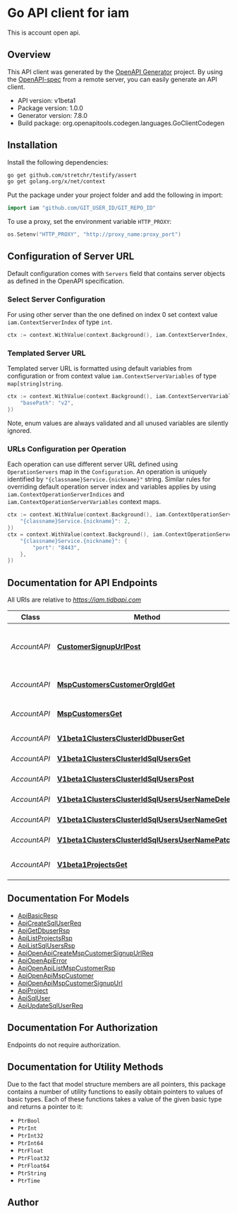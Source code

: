 # Go API client for iam

This is account open api.

## Overview
This API client was generated by the [OpenAPI Generator](https://openapi-generator.tech) project.  By using the [OpenAPI-spec](https://www.openapis.org/) from a remote server, you can easily generate an API client.

- API version: v1beta1
- Package version: 1.0.0
- Generator version: 7.8.0
- Build package: org.openapitools.codegen.languages.GoClientCodegen

## Installation

Install the following dependencies:

```sh
go get github.com/stretchr/testify/assert
go get golang.org/x/net/context
```

Put the package under your project folder and add the following in import:

```go
import iam "github.com/GIT_USER_ID/GIT_REPO_ID"
```

To use a proxy, set the environment variable `HTTP_PROXY`:

```go
os.Setenv("HTTP_PROXY", "http://proxy_name:proxy_port")
```

## Configuration of Server URL

Default configuration comes with `Servers` field that contains server objects as defined in the OpenAPI specification.

### Select Server Configuration

For using other server than the one defined on index 0 set context value `iam.ContextServerIndex` of type `int`.

```go
ctx := context.WithValue(context.Background(), iam.ContextServerIndex, 1)
```

### Templated Server URL

Templated server URL is formatted using default variables from configuration or from context value `iam.ContextServerVariables` of type `map[string]string`.

```go
ctx := context.WithValue(context.Background(), iam.ContextServerVariables, map[string]string{
	"basePath": "v2",
})
```

Note, enum values are always validated and all unused variables are silently ignored.

### URLs Configuration per Operation

Each operation can use different server URL defined using `OperationServers` map in the `Configuration`.
An operation is uniquely identified by `"{classname}Service.{nickname}"` string.
Similar rules for overriding default operation server index and variables applies by using `iam.ContextOperationServerIndices` and `iam.ContextOperationServerVariables` context maps.

```go
ctx := context.WithValue(context.Background(), iam.ContextOperationServerIndices, map[string]int{
	"{classname}Service.{nickname}": 2,
})
ctx = context.WithValue(context.Background(), iam.ContextOperationServerVariables, map[string]map[string]string{
	"{classname}Service.{nickname}": {
		"port": "8443",
	},
})
```

## Documentation for API Endpoints

All URIs are relative to *https://iam.tidbapi.com*

Class | Method | HTTP request | Description
------------ | ------------- | ------------- | -------------
*AccountAPI* | [**CustomerSignupUrlPost**](docs/AccountAPI.md#customersignupurlpost) | **Post** /customerSignupUrl | Create a new signup URL for an MSP customer
*AccountAPI* | [**MspCustomersCustomerOrgIdGet**](docs/AccountAPI.md#mspcustomerscustomerorgidget) | **Get** /mspCustomers/{customerOrgId} | Retrieve a single MSP customer
*AccountAPI* | [**MspCustomersGet**](docs/AccountAPI.md#mspcustomersget) | **Get** /mspCustomers | Get a list of MSP customers
*AccountAPI* | [**V1beta1ClustersClusterIdDbuserGet**](docs/AccountAPI.md#v1beta1clustersclusteriddbuserget) | **Get** /v1beta1/clusters/{clusterId}/dbuser | get one dbuser
*AccountAPI* | [**V1beta1ClustersClusterIdSqlUsersGet**](docs/AccountAPI.md#v1beta1clustersclusteridsqlusersget) | **Get** /v1beta1/clusters/{clusterId}/sqlUsers | Get all sql users
*AccountAPI* | [**V1beta1ClustersClusterIdSqlUsersPost**](docs/AccountAPI.md#v1beta1clustersclusteridsqluserspost) | **Post** /v1beta1/clusters/{clusterId}/sqlUsers | Create one sql user
*AccountAPI* | [**V1beta1ClustersClusterIdSqlUsersUserNameDelete**](docs/AccountAPI.md#v1beta1clustersclusteridsqlusersusernamedelete) | **Delete** /v1beta1/clusters/{clusterId}/sqlUsers/{userName} | Delete one sql user
*AccountAPI* | [**V1beta1ClustersClusterIdSqlUsersUserNameGet**](docs/AccountAPI.md#v1beta1clustersclusteridsqlusersusernameget) | **Get** /v1beta1/clusters/{clusterId}/sqlUsers/{userName} | Query sql user
*AccountAPI* | [**V1beta1ClustersClusterIdSqlUsersUserNamePatch**](docs/AccountAPI.md#v1beta1clustersclusteridsqlusersusernamepatch) | **Patch** /v1beta1/clusters/{clusterId}/sqlUsers/{userName} | Update one sql user
*AccountAPI* | [**V1beta1ProjectsGet**](docs/AccountAPI.md#v1beta1projectsget) | **Get** /v1beta1/projects | Get  list of org projects


## Documentation For Models

 - [ApiBasicResp](docs/ApiBasicResp.md)
 - [ApiCreateSqlUserReq](docs/ApiCreateSqlUserReq.md)
 - [ApiGetDbuserRsp](docs/ApiGetDbuserRsp.md)
 - [ApiListProjectsRsp](docs/ApiListProjectsRsp.md)
 - [ApiListSqlUsersRsp](docs/ApiListSqlUsersRsp.md)
 - [ApiOpenApiCreateMspCustomerSignupUrlReq](docs/ApiOpenApiCreateMspCustomerSignupUrlReq.md)
 - [ApiOpenApiError](docs/ApiOpenApiError.md)
 - [ApiOpenApiListMspCustomerRsp](docs/ApiOpenApiListMspCustomerRsp.md)
 - [ApiOpenApiMspCustomer](docs/ApiOpenApiMspCustomer.md)
 - [ApiOpenApiMspCustomerSignupUrl](docs/ApiOpenApiMspCustomerSignupUrl.md)
 - [ApiProject](docs/ApiProject.md)
 - [ApiSqlUser](docs/ApiSqlUser.md)
 - [ApiUpdateSqlUserReq](docs/ApiUpdateSqlUserReq.md)


## Documentation For Authorization

Endpoints do not require authorization.


## Documentation for Utility Methods

Due to the fact that model structure members are all pointers, this package contains
a number of utility functions to easily obtain pointers to values of basic types.
Each of these functions takes a value of the given basic type and returns a pointer to it:

* `PtrBool`
* `PtrInt`
* `PtrInt32`
* `PtrInt64`
* `PtrFloat`
* `PtrFloat32`
* `PtrFloat64`
* `PtrString`
* `PtrTime`

## Author



